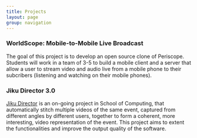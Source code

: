 ```yaml
---
title: Projects
layout: page
group: navigation
---
```


### WorldScope: Mobile-to-Mobile Live Broadcast 

The goal of this project is to develop an open source clone of Periscope.  Students will work in a team of 3-5 to build a mobile client and a server that allow a user to stream video and audio live from a mobile phone to their subcribers (listening and watching on their mobile phones).


### Jiku Director 3.0

[Jiku Director](http://liubei.ddns.comp.nus.edu.sg/jiku/jiku-director.html) is an on-going project in School of Computing, that automatically stitch multiple videos of the same event, captured from different angles by different users, together to form a coherent, more interesting, video representation of the event.  This project aims to extent the functionalities and improve the output quality of the software.
